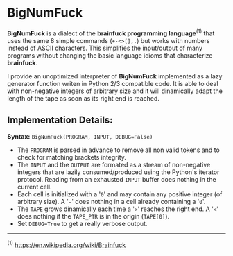 # BigNumFuck

**BigNumFuck** is a dialect of the **brainfuck programming language**<sup>(1)</sup> that uses the same 8 simple commands (```+-<>[],.```) but works with numbers instead of ASCII characters. This simplifies the input/output of many programs without changing the basic language idioms that characterize **brainfuck**.

I provide an unoptimized interpreter of **BigNumFuck** implemented as a lazy generator function writen in Python 2/3 compatible code. It is able to deal with non-negative integers of arbitrary size and it will dinamically adapt the length of the tape as soon as its right end is reached.

## Implementation Details:

**Syntax:** ```BigNumFuck(PROGRAM, INPUT, DEBUG=False)```
* The ```PROGRAM``` is parsed in advance to remove all non valid tokens and to check for matching brackets integrity.
* The ```INPUT``` and the ```OUTPUT``` are formated as a stream of non-negative integers that are lazily consumed/produced using the Python's iterator protocol. Reading from an exhausted ```INPUT``` buffer does nothing in the current cell.
* Each cell is initialized with a '```0```' and may contain any positive integer (of arbitrary size). A '```-```' does nothing in a cell already containing a '```0```'. 
* The ```TAPE``` grows dinamically each time a '```>```' reaches the right end. A '```<```' does nothing if the ```TAPE_PTR``` is in the origin (```TAPE[0]```).
* Set ```DEBUG=True``` to get a really verbose output.

----

<sup>(1)</sup> https://en.wikipedia.org/wiki/Brainfuck

